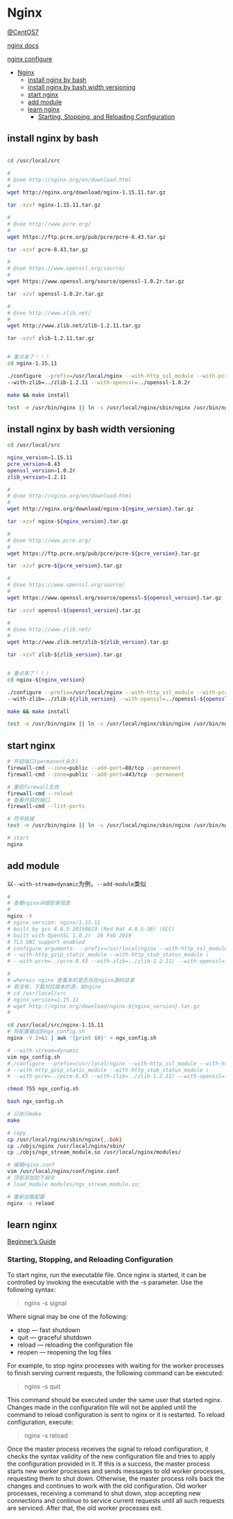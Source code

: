# Nginx

[@CentOS7](https://www.centos.org/)

[nginx docs](http://nginx.org/en/docs/)

[nginx configure](http://nginx.org/en/docs/configure.html)

- [Nginx](#nginx)
  - [install nginx by bash](#install-nginx-by-bash)
  - [install nginx by bash width versioning](#install-nginx-by-bash-width-versioning)
  - [start nginx](#start-nginx)
  - [add module](#add-module)
  - [learn nginx](#learn-nginx)
    - [Starting, Stopping, and Reloading Configuration](#starting-stopping-and-reloading-configuration)

## install nginx by bash

```bash

cd /usr/local/src

#
# @see http://nginx.org/en/download.html
#
wget http://nginx.org/download/nginx-1.15.11.tar.gz

tar -xzvf nginx-1.15.11.tar.gz

#
# @see http://www.pcre.org/
#
wget https://ftp.pcre.org/pub/pcre/pcre-8.43.tar.gz

tar -xzvf pcre-8.43.tar.gz

#
# @see https://www.openssl.org/source/
#
wget https://www.openssl.org/source/openssl-1.0.2r.tar.gz

tar -xzvf openssl-1.0.2r.tar.gz

#
# @see http://www.zlib.net/
#
wget http://www.zlib.net/zlib-1.2.11.tar.gz

tar -xzvf zlib-1.2.11.tar.gz


# 重点来了！！！
cd nginx-1.15.11

./configure --prefix=/usr/local/nginx --with-http_ssl_module --with-pcre=../pcre-8.43 \
--with-zlib=../zlib-1.2.11 --with-openssl=../openssl-1.0.2r

make && make install

test -e /usr/bin/nginx || ln -s /usr/local/nginx/sbin/nginx /usr/bin/nginx
```

## install nginx by bash width versioning

```bash
cd /usr/local/src

nginx_version=1.15.11
pcre_version=8.43
openssl_version=1.0.2r
zlib_version=1.2.11

#
# @see http://nginx.org/en/download.html
#
wget http://nginx.org/download/nginx-${nginx_version}.tar.gz

tar -xzvf nginx-${nginx_version}.tar.gz

#
# @see http://www.pcre.org/
#
wget https://ftp.pcre.org/pub/pcre/pcre-${pcre_version}.tar.gz

tar -xzvf pcre-${pcre_version}.tar.gz

#
# @see https://www.openssl.org/source/
#
wget https://www.openssl.org/source/openssl-${openssl_version}.tar.gz

tar -xzvf openssl-${openssl_version}.tar.gz

#
# @see http://www.zlib.net/
#
wget http://www.zlib.net/zlib-${zlib_version}.tar.gz

tar -xzvf zlib-${zlib_version}.tar.gz


# 重点来了！！！
cd nginx-${nginx_version}

./configure --prefix=/usr/local/nginx --with-http_ssl_module --with-pcre=../pcre-${pcre_version} \
--with-zlib=../zlib-${zlib_version} --with-openssl=../openssl-${openssl_version}

make && make install

test -e /usr/bin/nginx || ln -s /usr/local/nginx/sbin/nginx /usr/bin/nginx
```

## start nginx

```bash
# 开启端口(permanent永久)
firewall-cmd --zone=public --add-port=80/tcp --permanent
firewall-cmd --zone=public --add-port=443/tcp --permanent

# 重启firewall生效
firewall-cmd --reload
# 查看开启的端口
firewall-cmd --list-ports

# 符号链接
test -e /usr/bin/nginx || ln -s /usr/local/nginx/sbin/nginx /usr/bin/nginx

# start
nginx
```

## add module

以`--with-stream=dynamic`为例，`--add-module`类似

```bash
#
# 查看nginx详细安装信息
#
nginx -V
# nginx version: nginx/1.15.11
# built by gcc 4.8.5 20150623 (Red Hat 4.8.5-36) (GCC)
# built with OpenSSL 1.0.2r  26 Feb 2019
# TLS SNI support enabled
# configure arguments: --prefix=/usr/local/nginx --with-http_ssl_module --with-http_sub_module \
# --with-http_gzip_static_module --with-http_stub_status_module \
# --with-pcre=../pcre-8.43 --with-zlib=../zlib-1.2.11/ --with-openssl=../openssl-1.0.2r

#
# whereis nginx 查看本机是否存在nginx源码目录
# 若没有，下载对应版本的源，如nginx
# cd /usr/local/src
# nginx_version=1.15.11
# wget http://nginx.org/download/nginx-${nginx_version}.tar.gz
#

cd /usr/local/src/nginx-1.15.11
# 将配置输出到ngx_config.sh
nginx -V 2>&1 | awk '{print $0}' > ngx_config.sh

# --with-stream=dynamic
vim ngx_config.sh
#./configure --prefix=/usr/local/nginx --with-http_ssl_module --with-http_sub_module \
# --with-http_gzip_static_module --with-http_stub_status_module \
# --with-pcre=../pcre-8.43 --with-zlib=../zlib-1.2.11/ --with-openssl=../openssl-1.0.2r --with-stream=dynamic

chmod 755 ngx_config.sh

bash ngx_config.sh

# 只执行make
make

# copy
cp /usr/local/nginx/sbin/nginx{,.bak}
cp ./objs/nginx /usr/local/nginx/sbin/
cp ./objs/ngx_stream_module.so /usr/local/nginx/modules/

# 编辑nginx.conf
vim /usr/local/nginx/conf/nginx.conf
# 顶层添加如下指令
# load_module modules/ngx_stream_module.so;

# 重新加载配置
nginx -s reload
```

## learn nginx

[Beginner’s Guide](http://nginx.org/en/docs/beginners_guide.html)

### Starting, Stopping, and Reloading Configuration

To start nginx, run the executable file. Once nginx is started, it can be controlled by invoking the executable with the -s parameter. Use the following syntax:

> nginx -s signal

Where signal may be one of the following:

+ stop — fast shutdown
+ quit — graceful shutdown
+ reload — reloading the configuration file
+ reopen — reopening the log files

For example, to stop nginx processes with waiting for the worker processes to finish serving current requests, the following command can be executed:

> nginx -s quit

This command should be executed under the same user that started nginx.
Changes made in the configuration file will not be applied until the command to reload configuration is sent to nginx or it is restarted. To reload configuration, execute:

> nginx -s reload

Once the master process receives the signal to reload configuration, it checks the syntax validity of the new configuration file and tries to apply the configuration provided in it. If this is a success, the master process starts new worker processes and sends messages to old worker processes, requesting them to shut down. Otherwise, the master process rolls back the changes and continues to work with the old configuration. Old worker processes, receiving a command to shut down, stop accepting new connections and continue to service current requests until all such requests are serviced. After that, the old worker processes exit.